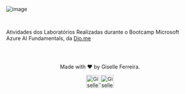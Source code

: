 ![image](https://github.com/giselle-ferreira/dio-microsoft-azure-ai-fundamentals/assets/84051263/f731c1bd-45d3-4fad-b6d2-5530c52e6aaf)


</br>

Atividades dos Laboratórios Realizadas durante o Bootcamp Microsoft Azure AI Fundamentals, da [Dio.me](https://dio.me)

</br>

##

<div align="center">
<p>Made with ❤️ by Giselle Ferreira.</p>
  <p>
    <a href="https://linkedin.com/in/giselleferreiras" target="_blank" >
      <img align="center" height="35" src="https://cdn-icons-png.flaticon.com/512/174/174857.png" alt="Giselle Ferreira Linkedin" />
    </a>
    <a href="https://instagram.com/giselletech" target="_blank" >
      <img align="center" height="35" src="https://upload.wikimedia.org/wikipedia/commons/thumb/a/a5/Instagram_icon.png/1200px-Instagram_icon.png" alt="Giselle Ferreira Instagram" />
    </a>
  </p>
</div>

